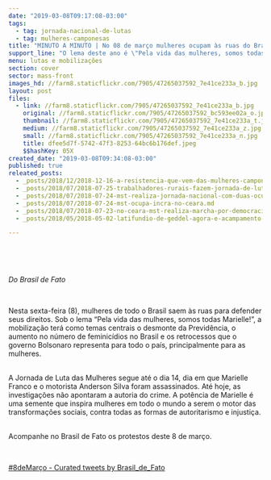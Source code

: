 ```yaml
---
date: "2019-03-08T09:17:08-03:00"
tags:
  - tag: jornada-nacional-de-lutas
  - tag: mulheres-camponesas
title: "MINUTO A MINUTO | No 08 de março mulheres ocupam às ruas do Brasil por direitos"
support_line: "O lema deste ano é \"Pela vida das mulheres, somos todas Marielle!\"; acompanhe os atos pelo país"
menu: lutas e mobilizações
section: cover
sector: mass-front
images_hd: //farm8.staticflickr.com/7905/47265037592_7e41ce233a_b.jpg
layout: post
files:
  - link: //farm8.staticflickr.com/7905/47265037592_7e41ce233a_b.jpg
    original: //farm8.staticflickr.com/7905/47265037592_bc593ee02a_o.jpg
    thumbnail: //farm8.staticflickr.com/7905/47265037592_7e41ce233a_t.jpg
    medium: //farm8.staticflickr.com/7905/47265037592_7e41ce233a_z.jpg
    small: //farm8.staticflickr.com/7905/47265037592_7e41ce233a_n.jpg
    title: dfee5d7f-5742-47f3-8253-64bc6b176def.jpeg
    $$hashKey: 05X
created_date: "2019-03-08T09:34:08-03:00"
published: true
releated_posts:
  - _posts/2018/12/2018-12-16-a-resistencia-que-vem-das-mulheres-camponesas-de-santa-catarina.md
  - _posts/2018/07/2018-07-25-trabalhadores-rurais-fazem-jornada-de-lutas-por-terra-reforma-agraria-e-lula-livre.md
  - _posts/2018/07/2018-07-24-mst-realiza-jornada-nacional-com-duas-ocupacoes-e-marcha-na-paraiba.md
  - _posts/2018/07/2018-07-24-mst-ocupa-incra-no-ceara.md
  - _posts/2018/07/2018-07-23-no-ceara-mst-realiza-marcha-por-democracia-e-lula-livre.md
  - _posts/2018/05/2018-05-02-latifundio-de-geddel-agora-e-acampamento-lula-livre-no-sudoeste-da-bahia.md

---
```

<p>&nbsp;</p>

<p>&nbsp;</p>

<p><em>Do Brasil de Fato</em></p>

<p>&nbsp;</p>

<p>Nesta sexta-feira (8), mulheres de todo o Brasil saem &agrave;s ruas para defender seus direitos. Sob o lema &ldquo;Pela vida das mulheres, somos todas Marielle!&rdquo;, a mobiliza&ccedil;&atilde;o ter&aacute; como temas centrais o desmonte da Previd&ecirc;ncia, o aumento no n&uacute;mero de feminic&iacute;dios no Brasil e os retrocessos que o governo Bolsonaro representa para todo o pa&iacute;s, principalmente para as mulheres.</p>

<p><br />
A Jornada de Luta das Mulheres segue at&eacute; o dia 14, dia em que Marielle Franco e o motorista Anderson Silva foram assassinados. At&eacute; hoje, as investiga&ccedil;&otilde;es n&atilde;o apontaram a autoria do crime. A pot&ecirc;ncia de Marielle&nbsp;&eacute; uma semente que inspira mulheres em todo o mundo a serem o motor das transforma&ccedil;&otilde;es sociais, contra todas as formas de autoritarismo e injusti&ccedil;a.</p>

<p><br />
Acompanhe no Brasil de Fato os protestos deste&nbsp;8 de mar&ccedil;o.</p>

<p>&nbsp;</p>

<p><a class="twitter-timeline" data-partner="tweetdeck" href="https://twitter.com/Brasil_de_Fato/timelines/1103705181232025600?ref_src=twsrc%5Etfw">#8deMar&ccedil;o - Curated tweets by Brasil_de_Fato</a> <script async src="https://platform.twitter.com/widgets.js" charset="utf-8"></script></p>

